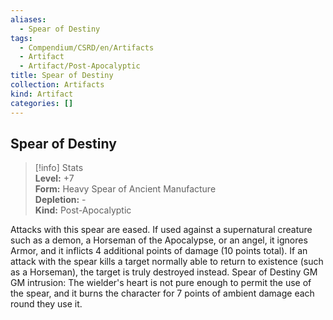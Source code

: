 ```yaml
---
aliases:
  - Spear of Destiny
tags:
  - Compendium/CSRD/en/Artifacts
  - Artifact
  - Artifact/Post-Apocalyptic
title: Spear of Destiny
collection: Artifacts
kind: Artifact
categories: []
---
```

## Spear of Destiny  
>[!info] Stats  
> **Level:** +7  
> **Form:** Heavy Spear of Ancient Manufacture  
> **Depletion:** -  
> **Kind:** Post-Apocalyptic
  
Attacks with this spear are eased. If used against a supernatural creature such as a demon, a Horseman of the Apocalypse, or an angel, it ignores Armor, and it inflicts 4 additional points of damage (10 points total). If an attack with the spear kills a target normally able to return to existence (such as a Horseman), the target is truly destroyed instead. Spear of Destiny GM GM intrusion: The wielder's heart is not pure enough to permit the use of the spear, and it burns the character for 7 points of ambient damage each round they use it.